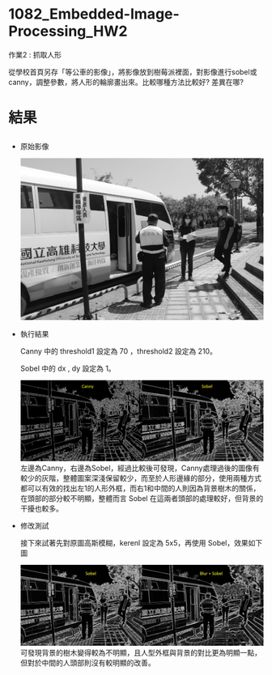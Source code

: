# 1082_Embedded-Image-Processing_HW2

作業2 : 抓取人形 </p>

從學校首頁另存「等公車的影像」，將影像放到樹莓派裡面，對影像進行sobel或canny，調整參數，將人形的輪廓畫出來。比較哪種方法比較好? 差異在哪? </p>

# 結果 </p>

- 原始影像</p>
![image](https://github.com/wasteee/1082_Embedded-Image-Processing_HW2/blob/master/image/gray.jpg)

- 執行結果 </p>
Canny 中的 threshold1 設定為 70 ，threshold2 設定為 210。 </p>
Sobel 中的 dx , dy 設定為 1。 </p>
![image](https://github.com/wasteee/1082_Embedded-Image-Processing_HW2/blob/master/image/combine.jpg)
左邊為Canny，右邊為Sobel，經過比較後可發現，Canny處理過後的圖像有較少的灰階，整體圖案深淺保留較少，而至於人形邊緣的部分，使用兩種方式都可以有效的找出左1的人形外框，而右1和中間的人則因為背景樹木的關係，在頭部的部分較不明顯，整體而言 Sobel 在這兩者頭部的處理較好，但背景的干擾也較多。 </p>

- 修改測試 </p>
接下來試著先對原圖高斯模糊，kerenl 設定為 5x5，再使用 Sobel，效果如下圖  </p>
![image](https://github.com/wasteee/1082_Embedded-Image-Processing_HW2/blob/master/image/SobelandBlur.jpg)
可發現背景的樹木變得較為不明顯，且人型外框與背景的對比更為明顯一點，但對於中間的人頭部則沒有較明顯的改善。 </p>

